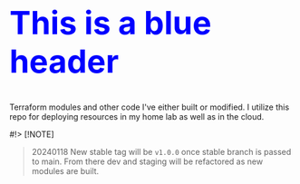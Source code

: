 # <span style="color: blue;"><h1>This is a blue header</h1></span>
Terraform modules and other code I've either built or modified. I utilize this repo for deploying resources in my home lab as well as in the cloud.

#!> [!NOTE]
>   20240118
New stable tag will  be `v1.0.0` once stable branch is passed to main. From there dev and staging will be refactored as new modules are built.



